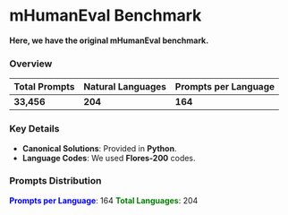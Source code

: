 # **mHumanEval Benchmark**

**Here, we have the original mHumanEval benchmark.**

### Overview

| **Total Prompts** | **Natural Languages** | **Prompts per Language** |
|-------------------|-----------------------|--------------------------|
| **33,456**        | **204**               | **164**                  |

### Key Details

- **Canonical Solutions**: Provided in **Python**.
- **Language Codes**: We used **Flores-200** codes.

### Prompts Distribution

<font color="blue">**Prompts per Language**</font>: 164
<font color="green">**Total Languages**</font>: 204

